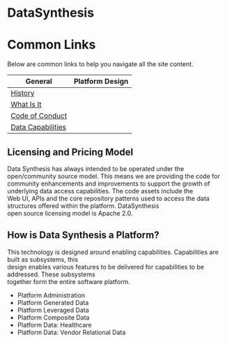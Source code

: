 # DataSynthesis


# Common Links
Below are common links to help you navigate all the site content.

| General|Platform Design |
| -------------|----------|
|[History](../docs/General/History.md)| |
|[What Is It](../docs/General/WhatIs.md)| |
|[Code of Conduct](../docs/General/CodeOfConduct.md)| |
|[Data Capabilities](../docs/General/DataCapabilities.md)| |

## Licensing and Pricing Model
Data Synthesis has always intended to be operated under the open/community source model. This means we are providing the code for  
community enhancements and improvements to support the growth of underlying data access capabilities. The code assets include the  
Web UI, APIs and the core repository patterns used to access the data structures offered within the platform. DataSynthesis  
open source licensing model is Apache 2.0.



## How is Data Synthesis a Platform?
This technology is designed around enabling capabilities. Capabilities are built as subsystems, this  
design enables various features to be delivered for capabilities to be addressed. These subsystems  
together form the entire software platform.<br>

- Platform Administration
- Platform Generated Data
- Platform Leveraged Data
- Platform Composite Data
- Platform Data: Healthcare
- Platform Data: Vendor Relational Data